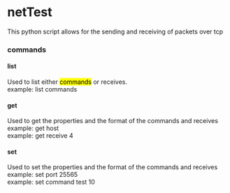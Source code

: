 # netTest
This python script allows for the sending and receiving of packets over tcp

### commands
#### list
Used to list either <mark>commands</mark> or receives.<br/>
example: list commands
#### get
Used to get the properties and the format of the commands and receives<br/>
example: get host<br/>
example: get receive 4
#### set
Used to set the properties and the format of the commands and receives<br/>
example: set port 25565<br/>
example: set command test 10

